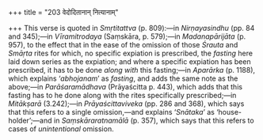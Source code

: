 +++
title = "203 वेदोदितानान् नित्यानाम्"

+++
This verse is quoted in *Smṛtitattva* (p. 809):—in *Nirṇayasindhu* (pp.
84 and 345);—in *Vīramitrodaya* (Saṃskāra, p. 579);—in *Madanapārijāta*
(p. 957), to the effect that in the ease of the omission of those
*Śrauta* and *Smāṛta* rites for which, no specific expiation is
prescribed, the *fasting* here laid down series as the expiation; and
where a specific expiation has been prescribed, it has to be done *along
with* this fasting;—in *Aparārka* (p. 1188), which explains
‘*abhojanam*’ as *fasting*, and adds the same note as the above;—in
*Parāśaramādhava* (Prāyaścitta p. 443), which adds that this fasting has
to he done along with the rites specifically prescribed;—in *Mitākṣarā*
(3.242);—in *Prāyaścittaviveka* (pp. 286 and 368), which says that this
refers to a single omission,—and explains ‘*Snātaka*’ as
‘house-holder’;—and in *Saṃskāraratnamālā* (p. 357), which says that
this refers to cases of *unintentional* omission.


